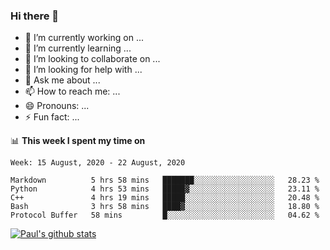 ### Hi there 👋

- 🔭 I’m currently working on ...
- 🌱 I’m currently learning ...
- 👯 I’m looking to collaborate on ...
- 🤔 I’m looking for help with ...
- 💬 Ask me about ...
- 📫 How to reach me: ...
- 😄 Pronouns: ...
- ⚡ Fun fact: ...

📊 **This week I spent my time on**
<!--START_SECTION:waka-->
```text
Week: 15 August, 2020 - 22 August, 2020

Markdown          5 hrs 58 mins   ███████░░░░░░░░░░░░░░░░░░   28.23 % 
Python            4 hrs 53 mins   █████▓░░░░░░░░░░░░░░░░░░░   23.11 % 
C++               4 hrs 19 mins   █████░░░░░░░░░░░░░░░░░░░░   20.48 % 
Bash              3 hrs 58 mins   ████▓░░░░░░░░░░░░░░░░░░░░   18.80 % 
Protocol Buffer   58 mins         █░░░░░░░░░░░░░░░░░░░░░░░░   04.62 % 
```
<!--END_SECTION:waka-->


[![Paul's github stats](https://github-readme-stats.vercel.app/api?username=mickeyouyou&theme=dracula&show_icons=true)](https://github.com/anuraghazra/github-readme-stats)
